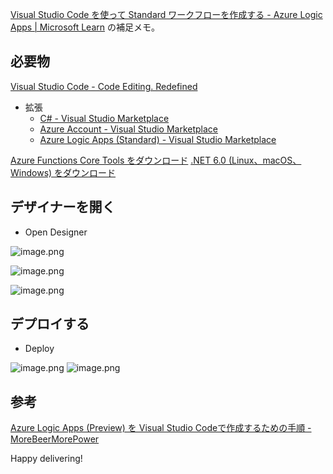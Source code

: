 [Visual Studio Code を使って Standard ワークフローを作成する - Azure Logic Apps | Microsoft Learn](https://learn.microsoft.com/ja-jp/azure/logic-apps/create-single-tenant-workflows-visual-studio-code) の補足メモ。

## 必要物

[Visual Studio Code - Code Editing. Redefined](https://code.visualstudio.com/)
- 拡張
    - [C# - Visual Studio Marketplace](https://marketplace.visualstudio.com/items?itemName=ms-dotnettools.csharp)
    - [Azure Account - Visual Studio Marketplace](https://marketplace.visualstudio.com/items?itemName=ms-vscode.azure-account)
    - [Azure Logic Apps (Standard) - Visual Studio Marketplace](https://marketplace.visualstudio.com/items?itemName=ms-azuretools.vscode-azurelogicapps)

[Azure Functions Core Tools をダウンロード](https://learn.microsoft.com/ja-jp/azure/azure-functions/functions-run-local?tabs=windows%2Cportal%2Cv2%2Cbash&pivots=programming-language-csharp#install-the-azure-functions-core-tools)
[.NET 6.0 (Linux、macOS、Windows) をダウンロード](https://dotnet.microsoft.com/ja-jp/download/dotnet/6.0)

## デザイナーを開く

- Open Designer 

![image.png](https://qiita-image-store.s3.ap-northeast-1.amazonaws.com/0/93824/c15d4a25-79e2-4fa2-0abc-0223932c5f88.png)

![image.png](https://qiita-image-store.s3.ap-northeast-1.amazonaws.com/0/93824/cd745690-fb64-45b4-71c4-d8993c289115.png)

![image.png](https://qiita-image-store.s3.ap-northeast-1.amazonaws.com/0/93824/632b56ff-7565-a5b5-eb8d-a4fad8e15946.png)


## デプロイする

- Deploy

![image.png](https://qiita-image-store.s3.ap-northeast-1.amazonaws.com/0/93824/906773d9-1e9d-62b5-84a1-182bec57b3a1.png)
![image.png](https://qiita-image-store.s3.ap-northeast-1.amazonaws.com/0/93824/c96cbfdd-38f6-b191-2b02-21ccda50667b.png)


## 参考
[Azure Logic Apps (Preview) を Visual Studio Codeで作成するための手順 - MoreBeerMorePower](https://mofumofupower.hatenablog.com/entry/2020/09/23/222908)

Happy delivering!
